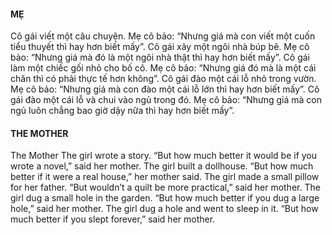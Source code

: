 #### MẸ

Cô gái viết một câu chuyện. Mẹ cô bảo: “Nhưng giá mà con viết một cuốn tiểu thuyết thì hay hơn biết mấy”.
Cô gái xây một ngôi nhà búp bê. Mẹ cô bảo: “Nhưng giá mà đó là một ngôi nhà thật thì hay hơn biết mấy”.
Cô gái làm một chiếc gối nhỏ cho bố cô. Mẹ cô bảo: “Nhưng giá đó mà là một cái chăn thì có phải thực tế hơn không”.
Cô gái đào một cái lỗ nhỏ trong vườn. Mẹ cô bảo: “Nhưng giá mà con đào một cái lỗ lớn thì hay hơn biết mấy”.
Cô gái đào một cái lỗ và chui vào ngủ trong đó. Mẹ cô bảo: “Nhưng giá mà con ngủ luôn chẳng bao giờ dậy nữa thì hay hơn biết mấy”.

#### THE MOTHER

The Mother
The girl wrote a story. “But how much better it would be if you wrote a novel,” said her mother.
The girl built a dollhouse. “But how much better if it were a real house,” her mother said.
The girl made a small pillow for her father. “But wouldn’t a quilt be more practical,” said her mother.
The girl dug a small hole in the garden. “But how much better if you dug a large hole,” said her mother.
The girl dug a hole and went to sleep in it. “But how much better if you slept forever,” said her mother.